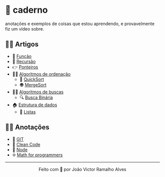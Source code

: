 # 📖 caderno
anotações e exemplos de coisas que estou aprendendo, e provavelmente fiz um vídeo sobre.

## 👨‍🔬 Artigos
- 🐳 [Função](/funcao)
- 📂 [Recursão](/recursao)
- 👉 [Ponteiros](/ponteiros)
- 👨‍💻 [Algoritmos de ordenação](/algoritmos_ordenacao)
    - 🔢 [QuickSort](/algoritmos_ordenacao/quickSort)
    - 👽 [MergeSort](/algoritmos_ordenacao/mergeSort)
- 🕵️‍♀️ [Algoritmos de buscas](/algoritmos_busca)
    - 🔍 [Busca Binária](/algoritmos_busca/busca_binaria)
- 🏠 [Estrutura de dados](/estrutura_dados)
    - 🌌 [Listas](estrutura_dados/listas)

## 👨‍🎓 Anotações
- 🔨 [GIT](/git)
- 🧹 [Clean Code](/clean_code)
- 🧶 [Node](/nodejs)
- ➗ [Math for programmers](/math_for_programmers)
---
<p align="center">Feito com 💚 por João Victor Ramalho Alves</p>
